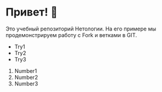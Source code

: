 # Привет! 👋

Это учебный репозиторий Нетологии. На его примере мы продемонстрируем работу с Fork и ветками в GIT. 
* Try1
* Try2
* Try3

1. Number1
2. Number2
3. Number3